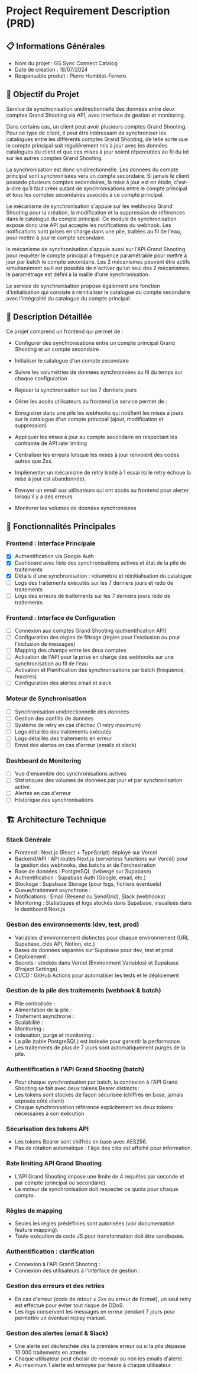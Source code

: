 # Project Requirement Description (PRD)

## 📋 Informations Générales

- Nom du projet : GS Sync Connect Catalog
- Date de création : 18/07/2024
- Responsable produit : Pierre Humblot-Ferrero
## 🎯 Objectif du Projet

Service de synchronisation unidirectionnelle des données entre deux comptes Grand Shooting via API, avec interface de gestion et monitoring. 

Dans certains cas, un client peut avoir plusieurs comptes Grand Shooting. Pour ce type de client, il peut être intéressant de synchroniser les catalogues entre les différents comptes Grand Shooting, de telle sorte que le compte principal soit régulièrement mis à jour avec les données catalogues du client et que ces mises à jour soient répercutées au fil du lot sur les autres comptes Grand Shooting. 

La synchronisation est donc unidirectionnelle. Les données du compte principal sont synchronisées vers un compte secondaire. Si jamais le client possède plusieurs comptes secondaires, la mise à jour est en étoile, c'est-à-dire qu'il faut créer autant de synchronisations entre le compte principal et tous les comptes secondaires associés à ce compte principal.

Le mécanisme de synchronisation s'appuie sur les webhooks Grand Shooting pour la création, la modification et la suppression de références dans le catalogue du compte principal. Ce module de synchronisation expose donc une API qui accepte les notifications du webhook. Les notifications sont prises en charge dans une pile, traitées au fil de l'eau, pour mettre à jour le compte secondaire.

le mécanisme de synchronisation s'appuie aussi sur l'API Grand Shooting pour requêter le compte principal à fréquence paramétrable pour mettre à jour par batch le compte secondaire. Les 2 mécanismes peuvent être actifs simultanément ou il est possible de n'activer qu'un seul des 2 mécanismes. le paramétrage est défini à la maille d'une synchronisation.

Le service de synchronisation propose également une fonction d'initialisation qui consiste à réinitialiser le catalogue du compte secondaire avec l'intégralité du catalogue du compte principal. 

## 📖 Description Détaillée

Ce projet comprend un frontend qui permet de :

- Configurer des synchronisations entre un compte principal Grand Shooting et un compte secondaire
- Initialiser le catalogue d'un compte secondaire
- Suivre les volumétries de données synchronisées au fil du temps sur chaque configuration
- Rejouer la synchronisation sur les 7 derniers jours
- Gérer les accès utilisateurs au frontend
Le service permet de :

- Enregistrer dans une pile les webhooks qui notifient les mises à jours sur le catalogue d'un compte principal (ajout, modification et suppression)
- Appliquer les mises à jour au compte secondaire en respectant les contrainte de API rate limiting
- Centraliser les erreurs lorsque les mises à jour renvoient des codes autres que 2xx.
- Implémenter un mécanisme de retry limité à 1 essai (si le retry échoue la mise à jour est abandonnée).
- Envoyer un email aux utilisateurs qui ont accès au frontend pour alerter lorsqu'il y a des erreurs
- Monitorer les volumes de données synchronisées
## 🔧 Fonctionnalités Principales

### Frontend : Interface Principale

- [x] Authentification via Google Auth
- [x] Dashboard avec liste des synchronisations actives et état de la pile de traitements
- [x] Détails d'une synchronisation : volumétrie et réinitialisation du catalogue
- [ ] Logs des traitements exécutés sur les 7 derniers jours et redo de traitements
- [ ] Logs des erreurs de traitements sur les 7 derniers jours redo de traitements
### Frontend : Interface de Configuration

- [ ] Connexion aux comptes Grand Shooting (authentification API)
- [ ] Configuration des règles de filtrage (règles pour l'exclusion ou pour l'inclusion de messages)
- [ ] Mapping des champs entre les deux comptes
- [ ] Activation de l'API pour la prise en charge des webhooks sur une synchronisation au fil de l'eau
- [ ] Activation et Planification des synchronisations par batch (fréquence, horaires)
- [ ] Configuration des alertes email et slack
### Moteur de Synchronisation

- [ ] Synchronisation unidirectionnelle des données
- [ ] Gestion des conflits de données
- [ ] Système de retry en cas d'échec (1 retry maximum)
- [ ] Logs détaillés des traitements exécutés
- [ ] Logs détaillés des traitements en erreur
- [ ] Envoi des alertes en cas d'erreur (emails et slack)
### Dashboard de Monitoring

- [ ] Vue d'ensemble des synchronisations actives
- [ ] Statistiques des volumes de données par jour et par synchronisation active
- [ ] Alertes en cas d'erreur
- [ ] Historique des synchronisations
## 🏗️ Architecture Technique

### Stack Générale

- Frontend : Next.js (React + TypeScript) déployé sur Vercel
- Backend/API : API routes Next.js (serverless functions sur Vercel) pour la gestion des webhooks, des batchs et de l'orchestration
- Base de données : PostgreSQL (hébergé sur Supabase)
- Authentification : Supabase Auth (Google, email, etc.)
- Stockage : Supabase Storage (pour logs, fichiers éventuels)
- Queue/traitement asynchrone :
- Notifications : Email (Resend ou SendGrid), Slack (webhooks)
- Monitoring : Statistiques et logs stockés dans Supabase, visualisés dans le dashboard Next.js
### Gestion des environnements (dev, test, prod)

- Variables d'environnement distinctes pour chaque environnement (URL Supabase, clés API, Notion, etc.)
- Bases de données séparées sur Supabase pour dev, test et prod
- Déploiement :
- Secrets : stockés dans Vercel (Environment Variables) et Supabase (Project Settings)
- CI/CD : GitHub Actions pour automatiser les tests et le déploiement
### Gestion de la pile des traitements (webhook & batch)

- Pile centralisée :
- Alimentation de la pile :
- Traitement asynchrone :
- Scalabilité :
- Monitoring :
- indexation, purge et monitoring :
- La pile (table PostgreSQL) est indexée pour garantir la performance.
- Les traitements de plus de 7 jours sont automatiquement purgés de la pile.
### Authentification à l'API Grand Shooting (batch)

- Pour chaque synchronisation par batch, la connexion à l'API Grand Shooting se fait avec deux tokens Bearer distincts :
- Les tokens sont stockés de façon sécurisée (chiffrés en base, jamais exposés côté client)
- Chaque synchronisation référence explicitement les deux tokens nécessaires à son exécution
### Sécurisation des tokens API

- Les tokens Bearer sont chiffrés en base avec AES256.
- Pas de rotation automatique : l'âge des clés est affiché pour information.
### Rate limiting API Grand Shooting

- L'API Grand Shooting impose une limite de 4 requêtes par seconde et par compte (principal ou secondaire).
- Le moteur de synchronisation doit respecter ce quota pour chaque compte. 
### Règles de mapping

- Seules les règles prédéfinies sont autorisées (voir documentation feature mapping).
- Toute exécution de code JS pour transformation doit être sandboxée.
### Authentification : clarification

- Connexion à l'API Grand Shooting :
- Connexion des utilisateurs à l'interface de gestion :
### Gestion des erreurs et des retries

- En cas d'erreur (code de retour ≠ 2xx ou erreur de format), un seul retry est effectué pour éviter tout risque de DDoS.
- Les logs conservent les messages en erreur pendant 7 jours pour permettre un éventuel replay manuel.
### Gestion des alertes (email & Slack)

- Une alerte est déclenchée dès la première erreur ou si la pile dépasse 10 000 traitements en attente.
- Chaque utilisateur peut choisir de recevoir ou non les emails d'alerte.
- Au maximum 1 alerte est envoyée par heure à chaque utilisateur